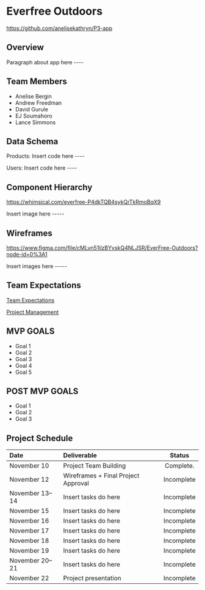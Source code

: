 # Everfree Outdoors

https://github.com/anelisekathryn/P3-app

## Overview

Paragraph about app here ----

## Team Members
- Anelise Bergin
- Andrew Freedman
- David Gurule
- EJ Soumahoro
- Lance Simmons

## Data Schema

Products:
Insert code here ----

Users:
Insert code here ----

## Component Hierarchy

https://whimsical.com/everfree-P4dkTQB4sykQrTkRmoBqX9

Insert image here -----

## Wireframes

https://www.figma.com/file/cMLvn51ilzBYvskQ4NLJSR/EverFree-Outdoors?node-id=0%3A1

Insert images here -----

## Team Expectations

[Team Expectations](https://docs.google.com/document/d/1cJsnRTeMD8zwStb7M6jFdcLx1ro5UoGyzrmQ1iOCzB0/edit?usp=sharing)

[Project Management](https://app.asana.com/0/1201354529674099/timeline)

## MVP GOALS
- Goal 1
- Goal 2
- Goal 3
- Goal 4
- Goal 5

## POST MVP GOALS
- Goal 1
- Goal 2
- Goal 3

## Project Schedule

| Date              | Deliverable                                                       |   Status     |
| :---------------- | :---------------------------------------------------------------- | :----------: |
| November 10       | Project Team Building                                             |  Complete.   |
| November 12       | Wireframes + Final Project Approval                               |  Incomplete  |
| November 13–14    | Insert tasks do here                                              |  Incomplete  |
| November 15       | Insert tasks do here                                              |  Incomplete  |
| November 16       | Insert tasks do here                                              |  Incomplete  |
| November 17       | Insert tasks do here                                              |  Incomplete  |
| November 18       | Insert tasks do here                                              |  Incomplete  |
| November 19       | Insert tasks do here                                              |  Incomplete  |
| November 20–21    | Insert tasks do here                                              |  Incomplete  |
| November 22       | Project presentation                                              |  Incomplete  |

